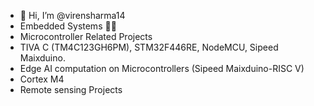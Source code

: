 - 👋 Hi, I’m @virensharma14
- Embedded Systems 👨‍💻
- Microcontroller Related Projects
- TIVA C (TM4C123GH6PM), STM32F446RE, NodeMCU, Sipeed Maixduino.
- Edge AI computation on Microcontrollers (Sipeed Maixduino-RISC V)
- Cortex M4
- Remote sensing Projects


<!---
virensharma14/virensharma14 is a ✨ special ✨ repository because its `README.md` (this file) appears on your GitHub profile.
You can click the Preview link to take a look at your changes.
--->
